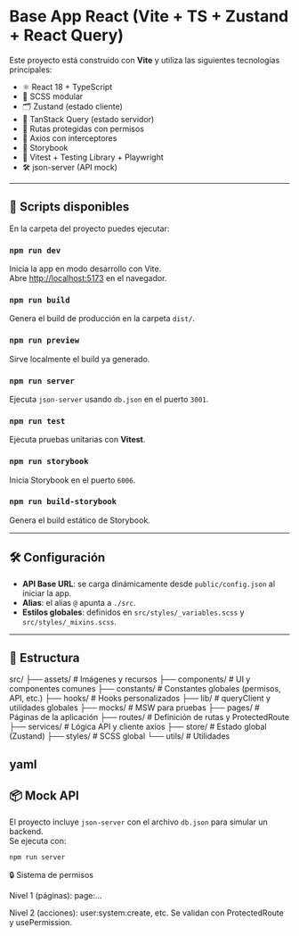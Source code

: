 # Base App React (Vite + TS + Zustand + React Query)

Este proyecto está construido con **Vite** y utiliza las siguientes tecnologías principales:

- ⚛️ React 18 + TypeScript
- 🎨 SCSS modular
- 🗂️ Zustand (estado cliente)
- 🔄 TanStack Query (estado servidor)
- 🔐 Rutas protegidas con permisos
- 📡 Axios con interceptores
- 📘 Storybook
- 🧪 Vitest + Testing Library + Playwright
- 🛠️ json-server (API mock)

---

## 🚀 Scripts disponibles

En la carpeta del proyecto puedes ejecutar:

### `npm run dev`

Inicia la app en modo desarrollo con Vite.  
Abre [http://localhost:5173](http://localhost:5173) en el navegador.

### `npm run build`

Genera el build de producción en la carpeta `dist/`.

### `npm run preview`

Sirve localmente el build ya generado.

### `npm run server`

Ejecuta `json-server` usando `db.json` en el puerto `3001`.

### `npm run test`

Ejecuta pruebas unitarias con **Vitest**.

### `npm run storybook`

Inicia Storybook en el puerto `6006`.

### `npm run build-storybook`

Genera el build estático de Storybook.

---

## 🛠️ Configuración

- **API Base URL**: se carga dinámicamente desde `public/config.json` al iniciar la app.
- **Alias**: el alias `@` apunta a `./src`.
- **Estilos globales**: definidos en `src/styles/_variables.scss` y `src/styles/_mixins.scss`.

---

## 📂 Estructura

src/
├── assets/ # Imágenes y recursos
├── components/ # UI y componentes comunes
├── constants/ # Constantes globales (permisos, API, etc.)
├── hooks/ # Hooks personalizados
├── lib/ # queryClient y utilidades globales
├── mocks/ # MSW para pruebas
├── pages/ # Páginas de la aplicación
├── routes/ # Definición de rutas y ProtectedRoute
├── services/ # Lógica API y cliente axios
├── store/ # Estado global (Zustand)
├── styles/ # SCSS global
└── utils/ # Utilidades

## yaml

## 📦 Mock API

El proyecto incluye `json-server` con el archivo `db.json` para simular un backend.  
Se ejecuta con:

```bash
npm run server

```
🔒 Sistema de permisos

Nivel 1 (páginas): page:...

Nivel 2 (acciones): user:system:create, etc.
Se validan con ProtectedRoute y usePermission.
